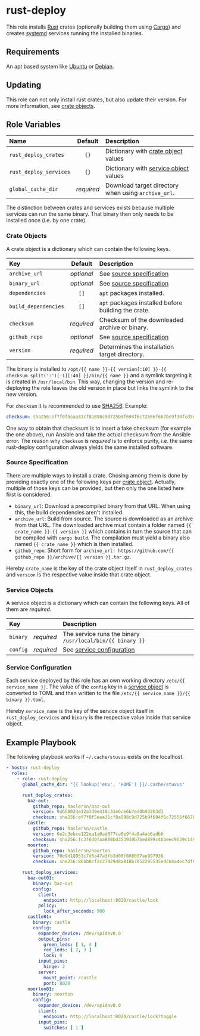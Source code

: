 # rust-deploy

This role installs [Rust](https://www.rust-lang.org/) crates (optionally building them using 
[Cargo](https://doc.rust-lang.org/cargo/)) and creates [systemd](https://wiki.debian.org/systemd)
services running the installed binaries.

## Requirements

An apt based system like [Ubuntu](https://www.ubuntu.com/) or [Debian](https://www.debian.org/).

## Updating

This role can not only install rust crates, but also update their version.
For more information, see [crate objects](#crate-objects).

## Role Variables

| Name                   |  Default   | Description                                               |
| :--------------------- | :--------: | :-------------------------------------------------------- |
| `rust_deploy_crates`   |    `{}`    | Dictionary with [crate object](#crate-objects) values     |
| `rust_deploy_services` |    `{}`    | Dictionary with [service object](#service-objects) values |
| `global_cache_dir`     | _required_ | Download target directory when using `archive_url`.       |

The distinction between crates and services exists because multiple services can run the same
binary.
That binary then only needs to be installed once (i.e. by one crate). 

### Crate Objects

A crate object is a dictionary which can contain the following keys.

| Key                  |  Default   | Description                                         |
| :------------------- | :--------: | :-------------------------------------------------- |
| `archive_url`        | _optional_ | See [source specification](#source-specification)   |
| `binary_url`         | _optional_ | See [source specification](#source-specification)   |
| `dependencies`       |    `[]`    | `apt` packages installed.                           |
| `build_dependencies` |    `[]`    | `apt` packages installed before building the crate. |
| `checksum`           | _required_ | Checksum of the downloaded archive or binary.       |
| `github_repo`        | _optional_ | See [source specification](#source-specification)   |
| `version`            | _required_ | Determines the installation target directory.       |

The binary is installed to
`/opt/{{ name }}-{{ version[:10] }}-{{ checksum.split(':')[-1][:40] }}/bin/{{ name }}`
and a symlink targeting it is created in `/usr/local/bin`.
This way, changing the version and re-deploying the role leaves the old version in place but links
the symlink to the new version.

For `checksum` it is recommended to use [SHA256](https://en.wikipedia.org/wiki/SHA-2).
Example:

```yml
checksum: sha256:ef7f0f5eaa31cf8a898c9d725b9f694f6c72556f667bc9f30fcd5eb2e3d3b8a1
```

One way to obtain that checksum is to insert a fake checksum (for example the one above), run
Ansible and take the actual checksum from the Ansible error.
The reason why `checksum` is _required_ is to enforce purity, i.e. the same rust-deploy
configuration always yields the same installed software.

### Source Specification

There are multiple ways to install a crate.
Chosing among them is done by providing exactly one of the following keys per
[crate object](#crate-objects).
Actually, multiple of those keys can be provided, but then only the one listed here first is
considered.

* `binary_url`:
  Download a precompiled binary from that URL.
  When using this, the build dependencies aren't installed.
* `archive_url`:
  Build from source.
  The source is downloaded as an archive from that URL.
  The downloaded archive must contain a folder named `{{ crate_name }}-{{ version }}` which contains
  in turn the source that can be compiled with `cargo build`.
  The compilation must yield a binary also named `{{ crate_name }}` which is then installed.
* `github_repo`: 
  Short form for `archive_url: https://github.com/{{ github_repo }}/archive/{{ version }}.tar.gz`.

Hereby `crate_name` is the key of the crate object itself in `rust_deploy_crates` and `version` is
the respective value inside that crate object.

### Service Objects

A service object is a dictionary which can contain the following keys.
All of them are _required_.

| Key      |            | Description                                               |
| :------- | :--------: | :-------------------------------------------------------- |
| `binary` | _required_ | The service runs the binary `/usr/local/bin/{{ binary }}` |
| `config` | _required_ | See [service configuration](#service-configuration)       |

### Service Configuration

Each service deployed by this role has an own working directory `/etc/{{ service_name }}`.
The value of the `config` key in a [service object](#service-objects) is converted to TOML and then
written to the file `/etc/{{ service_name }}/{{ binary }}.toml`.

Hereby `service_name` is the key of the service object itself in `rust_deploy_services` and `binary`
is the respective value inside that service object.

## Example Playbook

The following playbook works if `~/.cache/stuvus` exists on the localhost.

```yml
- hosts: rust-deploy
  roles:
    - role: rust-deploy
      global_cache_dir: "{{ lookup('env', 'HOME') }}/.cache/stuvus"

      rust_deploy_crates:
        baz-out:
          github_repo: haslersn/baz-out
          version: 94658024e12a1d9e418c31e6ce6b7ed0b93263d1
          checksum: sha256:ef7f0f5eaa31cf8a898c9d725b9f694f6c72556f667bc9f30fcd5eb2e3d3b8a0
        castle:
          github_repo: haslersn/castle
          version: 6e2c3ebce122ea1a6ad877ca0e9f4a9a4ab6adb6
          checksum: sha256:fc3f6d0faa808bd353930b7bed899c4bbeec9539c1496c1b69449ed9075071a3
        noorton:
          github_repo: haslersn/noorton
          version: 70e9d18953c7d5a47a3fb3d00f608037ae997936
          checksum: sha256:86bb0cf2c27929d8a818b7052295535edc64a4ec7df8c7bbcc183bb4d354c3ca

      rust_deploy_services:
        baz-out01:
          binary: baz-out
          config:
            client:
              endpoint: http://localhost:8020/castle/lock
            policy:
              lock_after_seconds: 900
        castle01:
          binary: castle
          config:
            expander_device: /dev/spidev0.0
            output_pins:
              green_leds: [ 1, 4 ]
              red_leds: [ 2, 3 ]
              lock: 0
            input_pins:
              hinge: 2
            server:
              mount_point: /castle
              port: 8020
        noorton01:
          binary: noorton
          config:
            expander_device: /dev/spidev0.0
            client:
              endpoint: http://localhost:8020/castle/lock?toggle
            input_pins:
              switches: [ 1 ]
```
